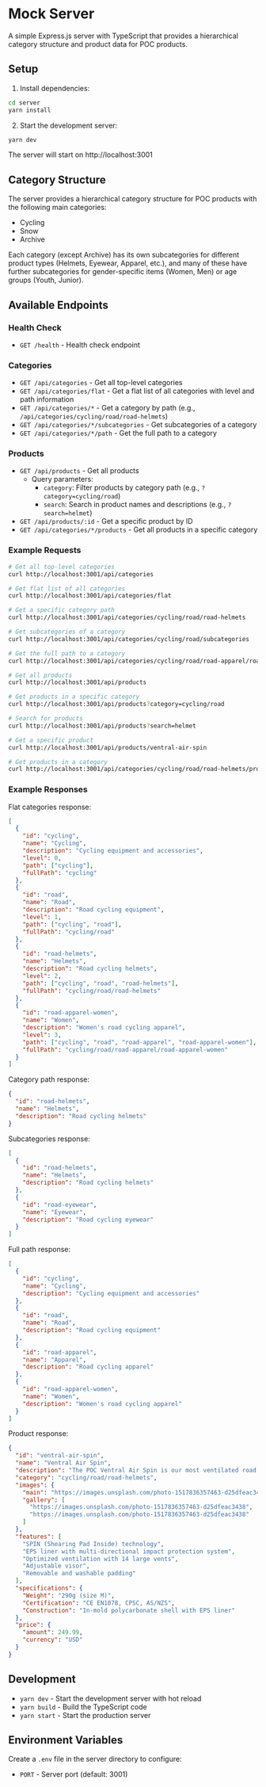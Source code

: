 # Mock Server

A simple Express.js server with TypeScript that provides a hierarchical category structure and product data for POC products.

## Setup

1. Install dependencies:

```bash
cd server
yarn install
```

2. Start the development server:

```bash
yarn dev
```

The server will start on http://localhost:3001

## Category Structure

The server provides a hierarchical category structure for POC products with the following main categories:

- Cycling
- Snow
- Archive

Each category (except Archive) has its own subcategories for different product types (Helmets, Eyewear, Apparel, etc.), and many of these have further subcategories for gender-specific items (Women, Men) or age groups (Youth, Junior).

## Available Endpoints

### Health Check

- `GET /health` - Health check endpoint

### Categories

- `GET /api/categories` - Get all top-level categories
- `GET /api/categories/flat` - Get a flat list of all categories with level and path information
- `GET /api/categories/*` - Get a category by path (e.g., `/api/categories/cycling/road/road-helmets`)
- `GET /api/categories/*/subcategories` - Get subcategories of a category
- `GET /api/categories/*/path` - Get the full path to a category

### Products

- `GET /api/products` - Get all products
  - Query parameters:
    - `category`: Filter products by category path (e.g., `?category=cycling/road`)
    - `search`: Search in product names and descriptions (e.g., `?search=helmet`)
- `GET /api/products/:id` - Get a specific product by ID
- `GET /api/categories/*/products` - Get all products in a specific category

### Example Requests

```bash
# Get all top-level categories
curl http://localhost:3001/api/categories

# Get flat list of all categories
curl http://localhost:3001/api/categories/flat

# Get a specific category path
curl http://localhost:3001/api/categories/cycling/road/road-helmets

# Get subcategories of a category
curl http://localhost:3001/api/categories/cycling/road/subcategories

# Get the full path to a category
curl http://localhost:3001/api/categories/cycling/road/road-apparel/road-apparel-women/path

# Get all products
curl http://localhost:3001/api/products

# Get products in a specific category
curl http://localhost:3001/api/products?category=cycling/road

# Search for products
curl http://localhost:3001/api/products?search=helmet

# Get a specific product
curl http://localhost:3001/api/products/ventral-air-spin

# Get products in a category
curl http://localhost:3001/api/categories/cycling/road/road-helmets/products
```

### Example Responses

Flat categories response:

```json
[
  {
    "id": "cycling",
    "name": "Cycling",
    "description": "Cycling equipment and accessories",
    "level": 0,
    "path": ["cycling"],
    "fullPath": "cycling"
  },
  {
    "id": "road",
    "name": "Road",
    "description": "Road cycling equipment",
    "level": 1,
    "path": ["cycling", "road"],
    "fullPath": "cycling/road"
  },
  {
    "id": "road-helmets",
    "name": "Helmets",
    "description": "Road cycling helmets",
    "level": 2,
    "path": ["cycling", "road", "road-helmets"],
    "fullPath": "cycling/road/road-helmets"
  },
  {
    "id": "road-apparel-women",
    "name": "Women",
    "description": "Women's road cycling apparel",
    "level": 3,
    "path": ["cycling", "road", "road-apparel", "road-apparel-women"],
    "fullPath": "cycling/road/road-apparel/road-apparel-women"
  }
]
```

Category path response:

```json
{
  "id": "road-helmets",
  "name": "Helmets",
  "description": "Road cycling helmets"
}
```

Subcategories response:

```json
[
  {
    "id": "road-helmets",
    "name": "Helmets",
    "description": "Road cycling helmets"
  },
  {
    "id": "road-eyewear",
    "name": "Eyewear",
    "description": "Road cycling eyewear"
  }
]
```

Full path response:

```json
[
  {
    "id": "cycling",
    "name": "Cycling",
    "description": "Cycling equipment and accessories"
  },
  {
    "id": "road",
    "name": "Road",
    "description": "Road cycling equipment"
  },
  {
    "id": "road-apparel",
    "name": "Apparel",
    "description": "Road cycling apparel"
  },
  {
    "id": "road-apparel-women",
    "name": "Women",
    "description": "Women's road cycling apparel"
  }
]
```

Product response:

```json
{
  "id": "ventral-air-spin",
  "name": "Ventral Air Spin",
  "description": "The POC Ventral Air Spin is our most ventilated road cycling helmet...",
  "category": "cycling/road/road-helmets",
  "images": {
    "main": "https://images.unsplash.com/photo-1517836357463-d25dfeac3438",
    "gallery": [
      "https://images.unsplash.com/photo-1517836357463-d25dfeac3438",
      "https://images.unsplash.com/photo-1517836357463-d25dfeac3438"
    ]
  },
  "features": [
    "SPIN (Shearing Pad Inside) technology",
    "EPS liner with multi-directional impact protection system",
    "Optimized ventilation with 14 large vents",
    "Adjustable visor",
    "Removable and washable padding"
  ],
  "specifications": {
    "Weight": "290g (size M)",
    "Certification": "CE EN1078, CPSC, AS/NZS",
    "Construction": "In-mold polycarbonate shell with EPS liner"
  },
  "price": {
    "amount": 249.99,
    "currency": "USD"
  }
}
```

## Development

- `yarn dev` - Start the development server with hot reload
- `yarn build` - Build the TypeScript code
- `yarn start` - Start the production server

## Environment Variables

Create a `.env` file in the server directory to configure:

- `PORT` - Server port (default: 3001)
